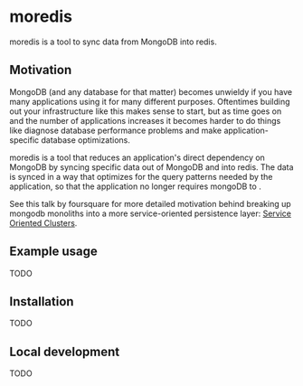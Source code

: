 # moredis

moredis is a tool to sync data from MongoDB into redis.

## Motivation

MongoDB (and any database for that matter) becomes unwieldy if you have many applications using it for many different purposes.
Oftentimes building out your infrastructure like this makes sense to start, but as time goes on and the number of applications increases it becomes harder to do things like diagnose database performance problems and make application-specific database optimizations.

moredis is a tool that reduces an application's direct dependency on MongoDB by syncing specific data out of MongoDB and into redis.
The data is synced in a way that optimizes for the query patterns needed by the application, so that the application no longer requires mongoDB to .

See this talk by foursquare for more detailed motivation behind breaking up mongodb monoliths into a more service-oriented persistence layer: [Service Oriented Clusters](https://www.mongodb.com/presentations/service-oriented-clusters-foursquare-0).

## Example usage

TODO

## Installation

TODO

## Local development

TODO
